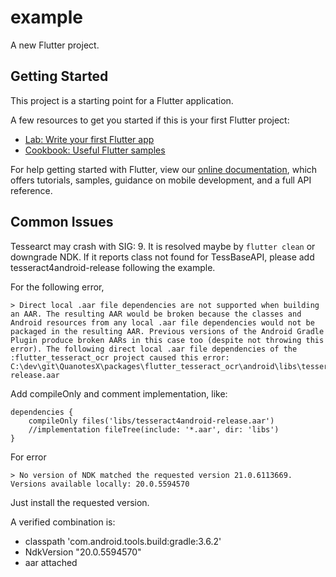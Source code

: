# example

A new Flutter project.

## Getting Started

This project is a starting point for a Flutter application.

A few resources to get you started if this is your first Flutter project:

- [Lab: Write your first Flutter app](https://flutter.dev/docs/get-started/codelab)
- [Cookbook: Useful Flutter samples](https://flutter.dev/docs/cookbook)

For help getting started with Flutter, view our
[online documentation](https://flutter.dev/docs), which offers tutorials,
samples, guidance on mobile development, and a full API reference.

## Common Issues

Tessearct may crash with SIG: 9. It is resolved maybe by `flutter clean` or downgrade NDK. If it reports class not found for TessBaseAPI, please add tesseract4android-release following the example.

For the following error,

```
> Direct local .aar file dependencies are not supported when building an AAR. The resulting AAR would be broken because the classes and Android resources from any local .aar file dependencies would not be packaged in the resulting AAR. Previous versions of the Android Gradle Plugin produce broken AARs in this case too (despite not throwing this error). The following direct local .aar file dependencies of the :flutter_tesseract_ocr project caused this error: C:\dev\git\QuanotesX\packages\flutter_tesseract_ocr\android\libs\tesseract4android-release.aar
```

Add compileOnly and comment implementation, like:

```
dependencies {
    compileOnly files('libs/tesseract4android-release.aar')
    //implementation fileTree(include: '*.aar', dir: 'libs')
}
```

For error

```
> No version of NDK matched the requested version 21.0.6113669. Versions available locally: 20.0.5594570
```

Just install the requested version.

A verified combination is:

- classpath 'com.android.tools.build:gradle:3.6.2'
- NdkVersion "20.0.5594570"
- aar attached
